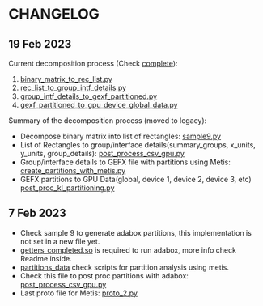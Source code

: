 # CHANGELOG

## 19 Feb 2023

Current decomposition process (Check [complete](adabox/complete)):
1. [binary_matrix_to_rec_list.py](complete%2Fbinary_matrix_to_rec_list.py)
2. [rec_list_to_group_intf_details.py](complete%2Frec_list_to_group_intf_details.py)
3. [group_intf_details_to_gexf_partitioned.py](complete%2Fgroup_intf_details_to_gexf_partitioned.py)
4. [gexf_partitioned_to_gpu_device_global_data.py](complete%2Fgexf_partitioned_to_gpu_device_global_data.py)

Summary of the decomposition process (moved to legacy):
- Decompose binary matrix into list of rectangles: [sample9.py](adabox%2Fdecomposition%2Fsamples%2Fsample9.py)
- List of Rectangles to group/interface details(summary_groups, x_units, y_units, group_details): [post_process_csv_gpu.py](legacy%2Fpostproc_gpu%2Fpost_process_csv_gpu.py)
- Group/interface details to GEFX file with partitions using Metis: [create_partitions_with_metis.py](graph%2Fproto%2Fmetis%2Fcreate_partitions_with_metis.py)
- GEFX partitions to GPU Data(global, device 1, device 2, device 3, etc) [post_proc_kl_partitioning.py](graph%2Fkl_bisection%2Fpost_proc%2Fpost_proc_kl_partitioning.py)


## 7 Feb 2023
- Check sample 9 to generate adabox partitions, this implementation is not set in a new file yet.
- [getters_completed.so](adabox%2Fdecomposition%2Fcpp%2Fgetters_completed.so) is required to run adabox, more info check Readme inside.
- [partitions_data](graph%2Fpartitions_data) check scripts for partition analysis using metis.
- Check this file to post proc partitions with adabox: [post_process_csv_gpu.py](legacy%2Fpostproc_gpu%2Fpost_process_csv_gpu.py)
- Last proto file for Metis: [proto_2.py](graph%2Fproto%2Fmetis%2Fproto_2.py)


